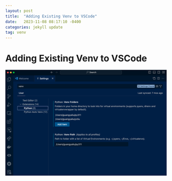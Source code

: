 ```yaml
---
layout: post
title:  "Adding Existing Venv to VSCode"
date:   2023-11-08 08:17:10 -0400
categories: jekyll update
tag: venv
---
```


# Adding Existing Venv to VSCode

![image](/images/venv/venv.png)

